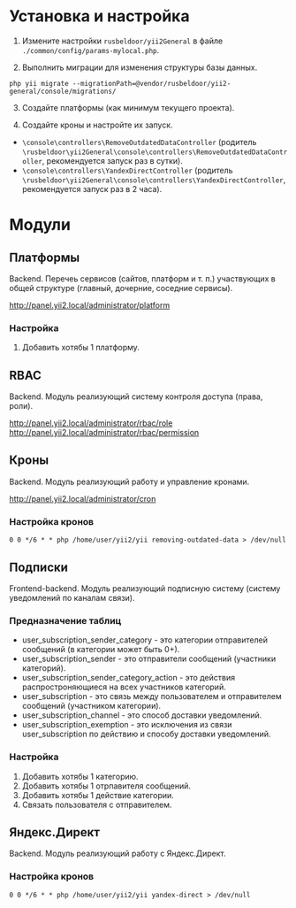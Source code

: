 # Установка и настройка

1. Измените настройки `rusbeldoor/yii2General` в файле `./common/config/params-mylocal.php`.

2. Выполнить миграции для изменения структуры базы данных.
```
php yii migrate --migrationPath=@vendor/rusbeldoor/yii2-general/console/migrations/
```

3. Создайте платформы (как минимум текущего проекта).

4. Создайте кроны и настройте их запуск.
- `\console\controllers\RemoveOutdatedDataController` (родитель `\rusbeldoor\yii2General\console\controllers\RemoveOutdatedDataController`, рекомендуется запуск раз в сутки).
- `\console\controllers\YandexDirectController` (родитель `\rusbeldoor\yii2General\console\controllers\YandexDirectController`, рекомендуется запуск раз в 2 часа).

# Модули

## Платформы

Backend. Перечеь сервисов (сайтов, платформ и т. п.) участвующих в общей структуре (главный, дочерние, соседние сервисы).

http://panel.yii2.local/administrator/platform

### Настройка

1. Добавить хотябы 1 платформу.

## RBAC

Backend. Модуль реализующий систему контроля доступа (права, роли).

http://panel.yii2.local/administrator/rbac/role  
http://panel.yii2.local/administrator/rbac/permission  

## Кроны

Backend. Модуль реализующий работу и управление кронами.

http://panel.yii2.local/administrator/cron

### Настройка кронов

`0 0 */6 * * php /home/user/yii2/yii removing-outdated-data > /dev/null`

## Подписки

Frontend-backend. Модуль реализующий подписную систему (систему уведомлений по каналам связи).

### Предназначение таблиц

* user_subscription_sender_category - это категории отправителей сообщений (в категории может быть 0+).
* user_subscription_sender - это отправители сообщений (участники категорий).
* user_subscription_sender_category_action - это действия распростроняющиеся на всех участников категорий.
* user_subscription - это связь между пользователем и отправителем сообщений (участником категории).
* user_subscription_channel - это способ доставки уведомлений.
* user_subscription_exemption - это исключения из связи user_subscription по действию и способу доставки уведомлений.

### Настройка

1. Добавить хотябы 1 категорию.
1. Добавить хотябы 1 отрпавителя сообщений.
1. Добавить хотябы 1 действие категории.
1. Связать пользователя с отправителем.

## Яндекс.Директ

Backend. Модуль реализующий работу с Яндекс.Директ.

### Настройка кронов

`0 0 */6 * * php /home/user/yii2/yii yandex-direct > /dev/null`
